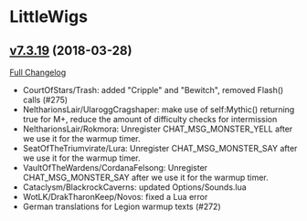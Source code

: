 # LittleWigs

## [v7.3.19](https://github.com/BigWigsMods/LittleWigs/tree/v7.3.19) (2018-03-28)
[Full Changelog](https://github.com/BigWigsMods/LittleWigs/compare/v7.3.18...v7.3.19)

- CourtOfStars/Trash: added "Cripple" and "Bewitch", removed Flash() calls (#275)  
- NeltharionsLair/UlaroggCragshaper: make use of self:Mythic() returning true for M+, reduce the amount of difficulty checks for intermission  
- NeltharionsLair/Rokmora: Unregister CHAT\_MSG\_MONSTER\_YELL after we use it for the warmup timer.  
- SeatOfTheTriumvirate/Lura: Unregister CHAT\_MSG\_MONSTER\_SAY after we use it for the warmup timer.  
- VaultOfTheWardens/CordanaFelsong: Unregister CHAT\_MSG\_MONSTER\_SAY after we use it for the warmup timer.  
- Cataclysm/BlackrockCaverns: updated Options/Sounds.lua  
- WotLK/DrakTharonKeep/Novos: fixed a Lua error  
- German translations for Legion warmup texts (#272)  
